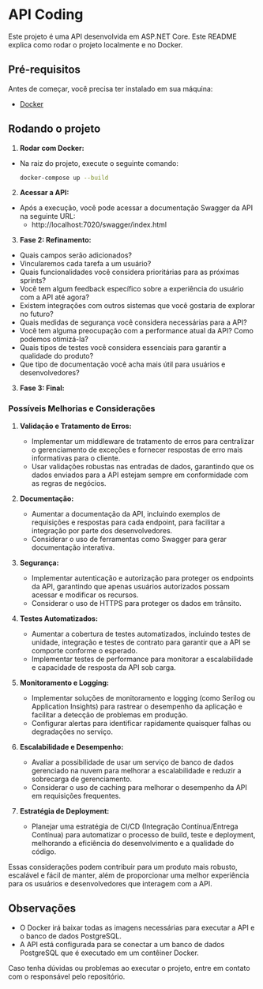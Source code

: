 # API Coding

Este projeto é uma API desenvolvida em ASP.NET Core. Este README explica como rodar o projeto localmente e no Docker.

## Pré-requisitos

Antes de começar, você precisa ter instalado em sua máquina:

-   [Docker](https://www.docker.com/get-started)

## Rodando o projeto

1. **Rodar com Docker:**

-   Na raiz do projeto, execute o seguinte comando:

    ```bash
    docker-compose up --build
    ```

2. **Acessar a API:**

-   Após a execução, você pode acessar a documentação Swagger da API na seguinte URL:
    -   http://localhost:7020/swagger/index.html

3. **Fase 2: Refinamento:**

-   Quais campos serão adicionados?
-   Vincularemos cada tarefa a um usuário?
-   Quais funcionalidades você considera prioritárias para as próximas sprints?
-   Você tem algum feedback específico sobre a experiência do usuário com a API até agora?
-   Existem integrações com outros sistemas que você gostaria de explorar no futuro?
-   Quais medidas de segurança você considera necessárias para a API?
-   Você tem alguma preocupação com a performance atual da API? Como podemos otimizá-la?
-   Quais tipos de testes você considera essenciais para garantir a qualidade do produto?
-   Que tipo de documentação você acha mais útil para usuários e desenvolvedores?

3. **Fase 3: Final:**

### Possíveis Melhorias e Considerações

1. **Validação e Tratamento de Erros:**

    - Implementar um middleware de tratamento de erros para centralizar o gerenciamento de exceções e fornecer respostas de erro mais informativas para o cliente.
    - Usar validações robustas nas entradas de dados, garantindo que os dados enviados para a API estejam sempre em conformidade com as regras de negócios.

2. **Documentação:**

    - Aumentar a documentação da API, incluindo exemplos de requisições e respostas para cada endpoint, para facilitar a integração por parte dos desenvolvedores.
    - Considerar o uso de ferramentas como Swagger para gerar documentação interativa.

3. **Segurança:**

    - Implementar autenticação e autorização para proteger os endpoints da API, garantindo que apenas usuários autorizados possam acessar e modificar os recursos.
    - Considerar o uso de HTTPS para proteger os dados em trânsito.

4. **Testes Automatizados:**

    - Aumentar a cobertura de testes automatizados, incluindo testes de unidade, integração e testes de contrato para garantir que a API se comporte conforme o esperado.
    - Implementar testes de performance para monitorar a escalabilidade e capacidade de resposta da API sob carga.

5. **Monitoramento e Logging:**

    - Implementar soluções de monitoramento e logging (como Serilog ou Application Insights) para rastrear o desempenho da aplicação e facilitar a detecção de problemas em produção.
    - Configurar alertas para identificar rapidamente quaisquer falhas ou degradações no serviço.

6. **Escalabilidade e Desempenho:**

    - Avaliar a possibilidade de usar um serviço de banco de dados gerenciado na nuvem para melhorar a escalabilidade e reduzir a sobrecarga de gerenciamento.
    - Considerar o uso de caching para melhorar o desempenho da API em requisições frequentes.

7. **Estratégia de Deployment:**
    - Planejar uma estratégia de CI/CD (Integração Contínua/Entrega Contínua) para automatizar o processo de build, teste e deployment, melhorando a eficiência do desenvolvimento e a qualidade do código.

Essas considerações podem contribuir para um produto mais robusto, escalável e fácil de manter, além de proporcionar uma melhor experiência para os usuários e desenvolvedores que interagem com a API.

## Observações

-   O Docker irá baixar todas as imagens necessárias para executar a API e o banco de dados PostgreSQL.
-   A API está configurada para se conectar a um banco de dados PostgreSQL que é executado em um contêiner Docker.

Caso tenha dúvidas ou problemas ao executar o projeto, entre em contato com o responsável pelo repositório.
